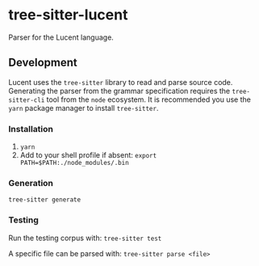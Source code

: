 # tree-sitter-lucent
Parser for the Lucent language.

## Development
Lucent uses the `tree-sitter` library to read and parse source code. Generating the parser from the grammar specification requires the `tree-sitter-cli` tool from the `node` ecosystem. It is recommended you use the `yarn` package manager to install `tree-sitter`.

### Installation
1. `yarn`
2. Add to your shell profile if absent: `export PATH=$PATH:./node_modules/.bin`

### Generation
```tree-sitter generate```

### Testing
Run the testing corpus with:
```tree-sitter test```

A specific file can be parsed with:
```tree-sitter parse <file>```

